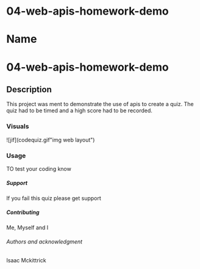# 04-web-apis-homework-demo
# Name
# 04-web-apis-homework-demo

## Description
This project was ment to demonstrate the use of apis to create a quiz. The quiz had to be timed and a high score had to be recorded. 

### Visuals
![jif](codequiz.gif"img web layout")


### Usage
TO test your coding know

##### Support
If you fail this quiz please get support 


##### Contributing
Me, Myself and I

###### Authors and acknowledgment
Isaac Mckittrick



